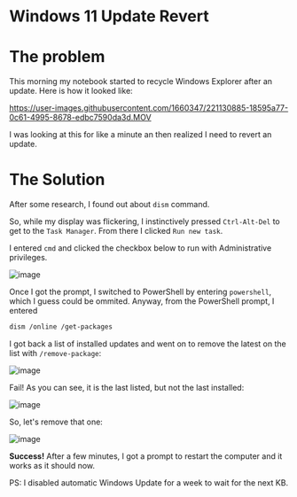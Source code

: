 # Windows 11 Update Revert

# The problem

This morning my notebook started to recycle Windows Explorer after an update. Here is how it looked like:

https://user-images.githubusercontent.com/1660347/221130885-18595a77-0c61-4995-8678-edbc7590da3d.MOV

I was looking at this for like a minute an then realized I need to revert an update. 

# The Solution

After some research, I found out about `dism` command.

So, while my display was flickering, I instinctively pressed `Ctrl-Alt-Del` to get to the `Task Manager`. From there I clicked `Run new task`.

I entered `cmd` and clicked the checkbox below to run with Administrative privileges.

![image](https://user-images.githubusercontent.com/1660347/221132406-4804a6f2-693c-4285-959c-5303f968e15a.png)

Once I got the prompt, I switched to PowerShell by entering `powershell`, which I guess could be ommited. Anyway, from the PowerShell prompt, I entered 
```bash
dism /online /get-packages
```

I got back a list of installed updates and went on to remove the latest on the list with `/remove-package`:

![image](https://user-images.githubusercontent.com/1660347/221133311-a5f05b7f-e988-4956-82b5-0bdf541c79a5.png)

Fail! As you can see, it is the last listed, but not the last installed:

![image](https://user-images.githubusercontent.com/1660347/221133849-24a36da9-f75a-422a-b6fd-f06dd5e24381.png)

So, let's remove that one:

![image](https://user-images.githubusercontent.com/1660347/221133719-90457078-9b01-4458-abdd-c1f361e9eace.png)

**Success!**
After a few minutes, I got a prompt to restart the computer and it works as it should now.

PS: I disabled automatic Windows Update for a week to wait for the next KB.
